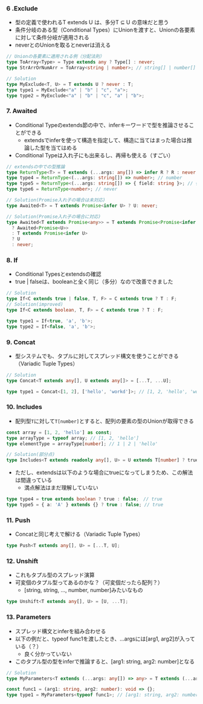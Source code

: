### 6 .Exclude

- 型の定義で使われるT extends U は、多分T ⊆ U の意味だと思う
- 条件分岐のある型（Conditional Types）にUnionを渡すと、Unionの各要素に対して条件分岐が適用される
- neverとのUnionを取るとneverは消える

```ts
// Unionの各要素に適用される例（分配法則）
type ToArray<Type> = Type extends any ? Type[] : never;
type StrArrOrNumArr = ToArray<string | number>; // string[] | number[]

// Solution
type MyExclude<T, U> = T extends U ? never : T;
type type1 = MyExclude<"a" | "b" | "c", "a">;
type type2 = MyExclude<"a" | "b" | "c", "a" | "b">;
```

### 7. Awaited

- Conditional Typeのextends節の中で、inferキーワードで型を推論させることができる
  - extendsでinferを使って構造を指定して、構造に当てはまった場合は推論した型を当てはめる
- Conditional Typeは入れ子にも出来るし、再帰も使える（すごい）

```ts
// extendsの中での型推論
type ReturnType<T> = T extends (...args: any[]) => infer R ? R : never;
type type4 = ReturnType<(...args: string[]) => number>; // number
type type5 = ReturnType<(...args: string[]) => { field: string }>; // { field: string }
type type6 = ReturnType<number>; // never

// Solution(Promise入れ子の場合は未対応)
type Awaited<T> = T extends Promise<infer U> ? U: never;

// Solution(Promise入れ子の場合に対応)
type Awaited<T extends Promise<any>> = T extends Promise<Promise<infer U>>
  ? Awaited<Promise<U>>
  : T extends Promise<infer U>
  ? U
  : never;
```

### 8. If

- Conditional Typesとextendsの確認
- true | falseは、booleanと全く同じ（多分）なので改善できました

```ts
// Solution
type If<C extends true | false, T, F> = C extends true ? T : F;
// Solution(improved)
type If<C extends boolean, T, F> = C extends true ? T : F;

type type1 = If<true, 'a', 'b'>;
type type2 = If<false, 'a', 'b'>;
```

### 9. Concat

- 型システムでも、タプルに対してスプレッド構文を使うことができる（Variadic Tuple Types）

```ts
// Solution
type Concat<T extends any[], U extends any[]> = [...T, ...U];

type type1 = Concat<[1, 2], ['hello', 'workd']>; // [1, 2, 'hello', 'world']
```

### 10. Includes

- 配列型`T`に対して`T[number]`とすると、配列の要素の型のUnionが取得できる

```ts
const array = [1, 2, 'hello'] as const;
type arrayType = typeof array; // [1, 2, 'hello']
type elementType = arrayType[number]; // 1 | 2 | 'hello'

// Solution(部分点)
type Includes<T extends readonly any[], U> = U extends T[number] ? true: false;
```

- ただし、extendsは以下のような場合にtrueになってしまうため、この解法は間違っている
  - 満点解法はまだ理解していない

```ts
type type4 = true extends boolean ? true : false;　// true
type type5 = { a: 'A' } extends {} ? true : false; // true
```

### 11. Push

- Concatと同じ考えで解ける（Variadic Tuple Types）

```ts
type Push<T extends any[], U> = [...T, U];
```

### 12. Unshift

- これもタプル型のスプレッド演算
- 可変個のタプル型ってあるのかな？（可変個だったら配列？）
  - [string, string, ..., number, number]みたいなもの 

```ts
type Unshift<T extends any[], U> = [U, ...T];
```

### 13. Parameters

- スプレッド構文とinferを組み合わせる
- 以下の例だと、typeof func1を渡したとき、...argsには[arg1, arg2]が入っている（？）
  -  良く分かっていない
- このタプル型の型をinferで推論すると、[arg1: string, arg2: number]となる

```ts
// Solution
type MyParameters<T extends (...args: any[]) => any> = T extends (...args: infer U) => any ? U : never;

const func1 = (arg1: string, arg2: number): void => {};
type type1 = MyParameters<typeof func1>; // [arg1: string, arg2: number]
```

